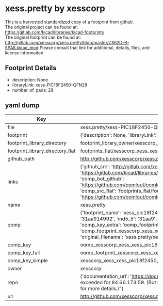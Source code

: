 # xess.pretty by xesscorp  
This is a harvested standardized copy of a footprint from github.  
The original project can be found at:  
https://gitlab.com/kicad/libraries/kicad-footprints  
The original footprint can be found at:
http://gitlab.com/xesscorp/xess.pretty/blob/master/ZX62D-B-5PA8.kicad_mod
Please consult that link for additional, details, files, and license information.  
## Footprint Details
* description: None  
* libraryLink: xess-PIC18F2450-QFN28  
* number_of_pads: 28  
## yaml dump  
| Key | Value |  
| --- | --- |  
| file | xess.pretty/xess-PIC18F2450-QFN28.kicad_mod |  
| footprint | {'description': None, 'libraryLink': 'xess-PIC18F2450-QFN28', 'number_of_pads': 28} |  
| footprint_library_directory | footprint_library_owner/xesscorp_xess.pretty |  
| footprint_library_directory_flat | footprints_flat/xesscorp_xess_xess_pic18f2450_qfn28/working |  
| github_path | http://github.com/xesscorp/xess.pretty/blob/master/xess-PIC18F2450-QFN28.kicad_mod |  
| links | {'github_src': 'http://gitlab.com/xesscorp/xess.pretty/blob/master/ZX62D-B-5PA8.kicad_mod', 'github_src_repo': 'https://gitlab.com/kicad/libraries/kicad-footprints', 'oomp_bot': 'footprints/xesscorp_xess_xess_pic18f2450_qfn28/working', 'oomp_bot_github': 'https://github.com/oomlout/oomlout_oomp_footprint_bot/tree/main/footprints/xesscorp_xess_xess_pic18f2450_qfn28/working', 'oomp_src_flat': 'footprints_flat/footprints_flat/xesscorp_xess_xess_pic18f2450_qfn28/working', 'oomp_src_flat_github': 'https://github.com/oomlout/oomlout_oomp_footprint_src/tree/main/footprints_flat/xesscorp_xess_xess_pic18f2450_qfn28/working'} |  
| name | xess.pretty |  
| oomp | {'footprint_name': 'xess_pic18f2450_qfn28', 'library_name': 'xess', 'md5': '31aa91499272acf87baec96c996865fe', 'md5_10': '31aa914992', 'md5_5': '31aa9', 'md5_6': '31aa91', 'oomp_key': 'oomp_xesscorp_xess_xess_pic18f2450_qfn28', 'oomp_key_extra': 'oomp_footprint_xesscorp_xess_xess_pic18f2450_qfn28', 'oomp_key_full': 'oomp_footprint_xesscorp_xess_xess_pic18f2450_qfn28_31aa91', 'oomp_key_simple': 'xesscorp_xess_xess_pic18f2450_qfn28', 'original_filename': 'xess.pretty/xess-PIC18F2450-QFN28.kicad_mod', 'owner_name': 'xesscorp'} |  
| oomp_key | oomp_xesscorp_xess_xess_pic18f2450_qfn28 |  
| oomp_key_full | oomp_footprint_xesscorp_xess_xess_pic18f2450_qfn28 |  
| oomp_key_simple | xesscorp_xess_xess_pic18f2450_qfn28 |  
| owner | xesscorp |  
| repo | {'documentation_url': 'https://docs.github.com/rest/overview/resources-in-the-rest-api#rate-limiting', 'message': "API rate limit exceeded for 84.66.173.59. (But here's the good news: Authenticated requests get a higher rate limit. Check out the documentation for more details.)"} |  
| url | http://github.com/xesscorp/xess.pretty |  

